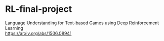 # RL-final-project

Language Understanding for Text-based Games using Deep Reinforcement Learning  
https://arxiv.org/abs/1506.08941

